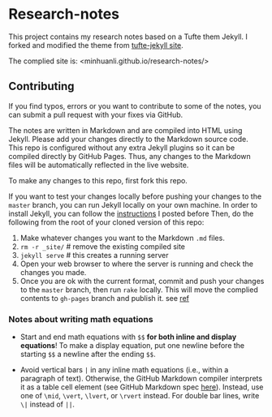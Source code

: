 # Research-notes

This project contains my research notes based on a Tufte them Jekyll. I forked and modified the theme from [tufte-jekyll site](https://github.com/clayh53/tufte-jekyll). 

The complied site is: <minhuanli.github.io/research-notes/>

## Contributing

If you find typos, errors or you want to contribute to some of the notes, you can submit a pull request with your fixes via GitHub.

The notes are written in Markdown and are compiled into HTML using Jekyll. Please add your changes directly to the Markdown source code. This repo is configured without any extra Jekyll plugins so it can be compiled directly by GitHub Pages. Thus, any changes to the Markdown files will be automatically reflected in the live website.

To make any changes to this repo, first fork this repo. 

If you want to test your changes locally before pushing your changes to the `master` branch, you can run Jekyll locally on your own machine. In order to install Jekyll, you can follow the [instructions](https://minhuanli.github.io/2020/12/31/SetupJekylllocally/) I posted before  Then, do the following from the root of your cloned version of this repo:
1) Make whatever changes you want to the Markdown `.md` files.
2) `rm -r _site/`  # remove the existing compiled site
3) `jekyll serve`  # this creates a running server
4) Open your web browser to where the server is running and check the changes you made.
5) Once you are ok with the current format, commit and push your changes to the `master` branch, then run `rake` locally. This will move the complied contents to `gh-pages` branch and publish it. see [ref](https://github.com/clayh53/tufte-jekyll/issues/69) 

### Notes about writing math equations

- Start and end math equations with `$$` **for both inline and display equations**! To make a display equation, put one newline before the starting `$$` a newline after the ending `$$`.

- Avoid vertical bars `|` in any inline math equations (i.e., within a paragraph of text). Otherwise, the GitHub Markdown compiler interprets it as a table cell element (see GitHub Markdown spec [here](https://github.github.com/gfm/)). Instead, use one of `\mid`, `\vert`, `\lvert`, or `\rvert` instead. For double bar lines, write `\|` instead of `||`.
